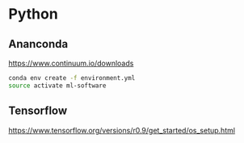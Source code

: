 # Python

## Ananconda
https://www.continuum.io/downloads

```bash
conda env create -f environment.yml
source activate ml-software
```

## Tensorflow
https://www.tensorflow.org/versions/r0.9/get_started/os_setup.html
